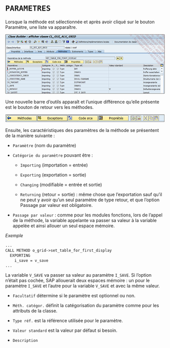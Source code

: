 # **`PARAMETRES`**

Lorsque la méthode est sélectionnée et après avoir cliqué sur le bouton Paramètre, une liste va apparaître.

![](../../99%20-%20Ressources/11_Classes%20-%2003%20-%2002%20-%2001.png)

Une nouvelle barre d’outils apparaît et l’unique différence qu’elle présente est le bouton de retour vers les méthodes.

![](../../99%20-%20Ressources/11_Classes%20-%2003%20-%2002%20-%2002.png)

Ensuite, les caractéristiques des paramètres de la méthode se présentent de la manière suivante :

- `Paramètre` (nom du paramètre)

- `Catégorie du paramètre` pouvant être :

  - `Importing` (importation = entrée)

  - `Exporting` (exportation = sortie)

  - `Changing` (modifiable = entrée et sortie)

  - `Returning` (retour = sortie) : même chose que l’exportation sauf qu’il ne peut y avoir qu’un seul paramètre de type retour, et que l’option Passage par valeur est obligatoire.

- `Passage par valeur` : comme pour les modules fonctions, lors de l’appel de la méthode, la variable appelante va passer sa valeur à la variable appelée et ainsi allouer un seul espace mémoire.

_Exemple_

```JS
...
CALL METHOD o_grid->set_table_for_first_display
  EXPORTING
    i_save = v_save
...
```

La variable `V_SAVE` va passer sa valeur au paramètre `I_SAVE`. Si l’option n’était pas cochée, SAP allouerait deux espaces mémoire : un pour le paramètre `I_SAVE` et l’autre pour la variable `V_SAVE` et avec la même valeur.

- `Facultatif` détermine si le paramètre est optionnel ou non.

- `Méth. catégor.` définit la catégorisation du paramètre comme pour les attributs de la classe.

- `Type réf.` est la référence utilisée pour le paramètre.

- `Valeur standard` est la valeur par défaut si besoin.

- `Description`

